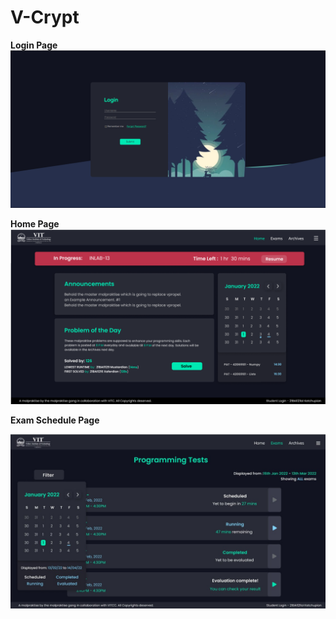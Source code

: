 # V-Crypt

**Login Page**
![plot](./Pictures/Login.png)

**Home Page**
![plot](./Pictures/home_page.png)

**Exam Schedule Page**

![plot](./Pictures/exam_schedule_page.jpg)
